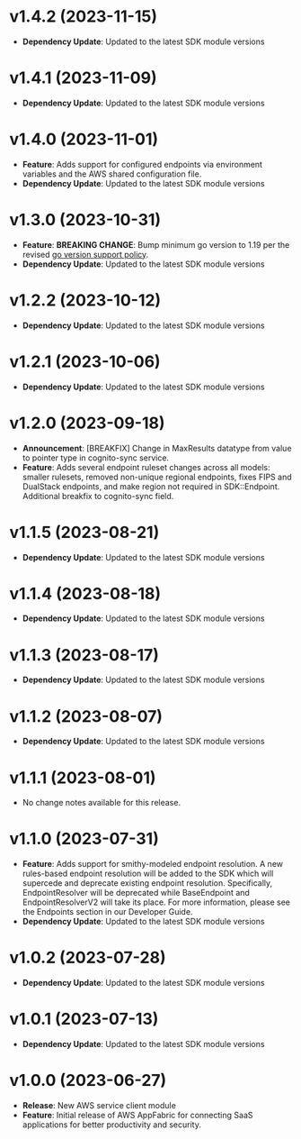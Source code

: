# v1.4.2 (2023-11-15)

* **Dependency Update**: Updated to the latest SDK module versions

# v1.4.1 (2023-11-09)

* **Dependency Update**: Updated to the latest SDK module versions

# v1.4.0 (2023-11-01)

* **Feature**: Adds support for configured endpoints via environment variables and the AWS shared configuration file.
* **Dependency Update**: Updated to the latest SDK module versions

# v1.3.0 (2023-10-31)

* **Feature**: **BREAKING CHANGE**: Bump minimum go version to 1.19 per the revised [go version support policy](https://aws.amazon.com/blogs/developer/aws-sdk-for-go-aligns-with-go-release-policy-on-supported-runtimes/).
* **Dependency Update**: Updated to the latest SDK module versions

# v1.2.2 (2023-10-12)

* **Dependency Update**: Updated to the latest SDK module versions

# v1.2.1 (2023-10-06)

* **Dependency Update**: Updated to the latest SDK module versions

# v1.2.0 (2023-09-18)

* **Announcement**: [BREAKFIX] Change in MaxResults datatype from value to pointer type in cognito-sync service.
* **Feature**: Adds several endpoint ruleset changes across all models: smaller rulesets, removed non-unique regional endpoints, fixes FIPS and DualStack endpoints, and make region not required in SDK::Endpoint. Additional breakfix to cognito-sync field.

# v1.1.5 (2023-08-21)

* **Dependency Update**: Updated to the latest SDK module versions

# v1.1.4 (2023-08-18)

* **Dependency Update**: Updated to the latest SDK module versions

# v1.1.3 (2023-08-17)

* **Dependency Update**: Updated to the latest SDK module versions

# v1.1.2 (2023-08-07)

* **Dependency Update**: Updated to the latest SDK module versions

# v1.1.1 (2023-08-01)

* No change notes available for this release.

# v1.1.0 (2023-07-31)

* **Feature**: Adds support for smithy-modeled endpoint resolution. A new rules-based endpoint resolution will be added to the SDK which will supercede and deprecate existing endpoint resolution. Specifically, EndpointResolver will be deprecated while BaseEndpoint and EndpointResolverV2 will take its place. For more information, please see the Endpoints section in our Developer Guide.
* **Dependency Update**: Updated to the latest SDK module versions

# v1.0.2 (2023-07-28)

* **Dependency Update**: Updated to the latest SDK module versions

# v1.0.1 (2023-07-13)

* **Dependency Update**: Updated to the latest SDK module versions

# v1.0.0 (2023-06-27)

* **Release**: New AWS service client module
* **Feature**: Initial release of AWS AppFabric for connecting SaaS applications for better productivity and security.

